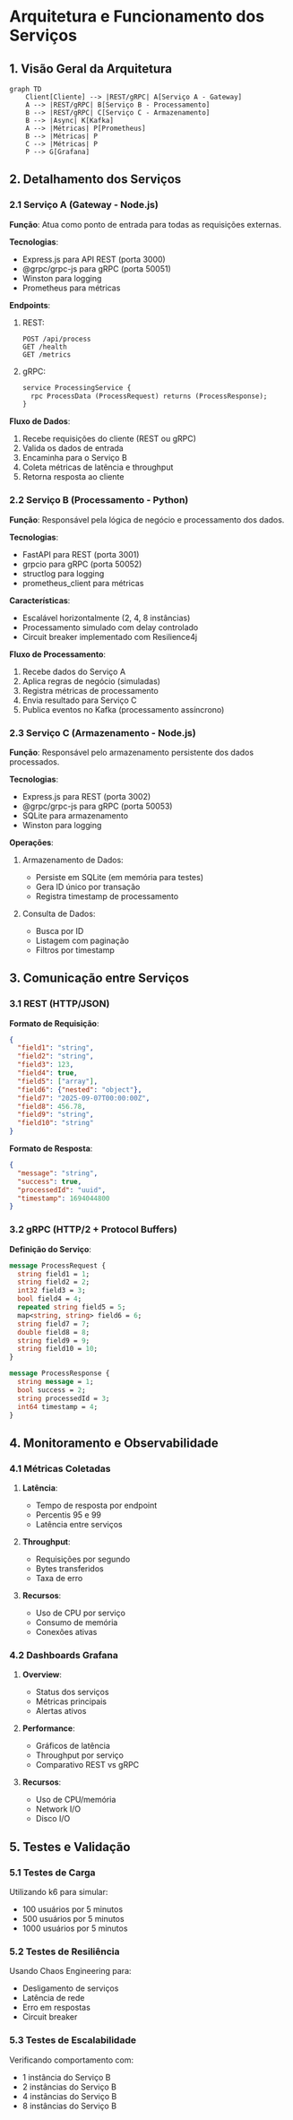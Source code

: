 # Arquitetura e Funcionamento dos Serviços

## 1. Visão Geral da Arquitetura

```mermaid
graph TD
    Client[Cliente] --> |REST/gRPC| A[Serviço A - Gateway]
    A --> |REST/gRPC| B[Serviço B - Processamento]
    B --> |REST/gRPC| C[Serviço C - Armazenamento]
    B --> |Async| K[Kafka]
    A --> |Métricas| P[Prometheus]
    B --> |Métricas| P
    C --> |Métricas| P
    P --> G[Grafana]
```

## 2. Detalhamento dos Serviços

### 2.1 Serviço A (Gateway - Node.js)

**Função**: Atua como ponto de entrada para todas as requisições externas.

**Tecnologias**:
- Express.js para API REST (porta 3000)
- @grpc/grpc-js para gRPC (porta 50051)
- Winston para logging
- Prometheus para métricas

**Endpoints**:
1. REST:
   ```
   POST /api/process
   GET /health
   GET /metrics
   ```

2. gRPC:
   ```protobuf
   service ProcessingService {
     rpc ProcessData (ProcessRequest) returns (ProcessResponse);
   }
   ```

**Fluxo de Dados**:
1. Recebe requisições do cliente (REST ou gRPC)
2. Valida os dados de entrada
3. Encaminha para o Serviço B
4. Coleta métricas de latência e throughput
5. Retorna resposta ao cliente

### 2.2 Serviço B (Processamento - Python)

**Função**: Responsável pela lógica de negócio e processamento dos dados.

**Tecnologias**:
- FastAPI para REST (porta 3001)
- grpcio para gRPC (porta 50052)
- structlog para logging
- prometheus_client para métricas

**Características**:
- Escalável horizontalmente (2, 4, 8 instâncias)
- Processamento simulado com delay controlado
- Circuit breaker implementado com Resilience4j

**Fluxo de Processamento**:
1. Recebe dados do Serviço A
2. Aplica regras de negócio (simuladas)
3. Registra métricas de processamento
4. Envia resultado para Serviço C
5. Publica eventos no Kafka (processamento assíncrono)

### 2.3 Serviço C (Armazenamento - Node.js)

**Função**: Responsável pelo armazenamento persistente dos dados processados.

**Tecnologias**:
- Express.js para REST (porta 3002)
- @grpc/grpc-js para gRPC (porta 50053)
- SQLite para armazenamento
- Winston para logging

**Operações**:
1. Armazenamento de Dados:
   - Persiste em SQLite (em memória para testes)
   - Gera ID único por transação
   - Registra timestamp de processamento

2. Consulta de Dados:
   - Busca por ID
   - Listagem com paginação
   - Filtros por timestamp

## 3. Comunicação entre Serviços

### 3.1 REST (HTTP/JSON)

**Formato de Requisição**:
```json
{
  "field1": "string",
  "field2": "string",
  "field3": 123,
  "field4": true,
  "field5": ["array"],
  "field6": {"nested": "object"},
  "field7": "2025-09-07T00:00:00Z",
  "field8": 456.78,
  "field9": "string",
  "field10": "string"
}
```

**Formato de Resposta**:
```json
{
  "message": "string",
  "success": true,
  "processedId": "uuid",
  "timestamp": 1694044800
}
```

### 3.2 gRPC (HTTP/2 + Protocol Buffers)

**Definição do Serviço**:
```protobuf
message ProcessRequest {
  string field1 = 1;
  string field2 = 2;
  int32 field3 = 3;
  bool field4 = 4;
  repeated string field5 = 5;
  map<string, string> field6 = 6;
  string field7 = 7;
  double field8 = 8;
  string field9 = 9;
  string field10 = 10;
}

message ProcessResponse {
  string message = 1;
  bool success = 2;
  string processedId = 3;
  int64 timestamp = 4;
}
```

## 4. Monitoramento e Observabilidade

### 4.1 Métricas Coletadas

1. **Latência**:
   - Tempo de resposta por endpoint
   - Percentis 95 e 99
   - Latência entre serviços

2. **Throughput**:
   - Requisições por segundo
   - Bytes transferidos
   - Taxa de erro

3. **Recursos**:
   - Uso de CPU por serviço
   - Consumo de memória
   - Conexões ativas

### 4.2 Dashboards Grafana

1. **Overview**:
   - Status dos serviços
   - Métricas principais
   - Alertas ativos

2. **Performance**:
   - Gráficos de latência
   - Throughput por serviço
   - Comparativo REST vs gRPC

3. **Recursos**:
   - Uso de CPU/memória
   - Network I/O
   - Disco I/O

## 5. Testes e Validação

### 5.1 Testes de Carga

Utilizando k6 para simular:
- 100 usuários por 5 minutos
- 500 usuários por 5 minutos
- 1000 usuários por 5 minutos

### 5.2 Testes de Resiliência

Usando Chaos Engineering para:
- Desligamento de serviços
- Latência de rede
- Erro em respostas
- Circuit breaker

### 5.3 Testes de Escalabilidade

Verificando comportamento com:
- 1 instância do Serviço B
- 2 instâncias do Serviço B
- 4 instâncias do Serviço B
- 8 instâncias do Serviço B

